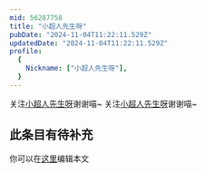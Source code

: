 ```yaml
---
mid: 56287758
title: "小超人先生呀"
pubDate: "2024-11-04T11:22:11.529Z"
updatedDate: "2024-11-04T11:22:11.529Z"
profile:
  {
    Nickname: ["小超人先生呀"],
  }
---
```


关注[小超人先生呀](https://space.bilibili.com/56287758)谢谢喵~ 关注[小超人先生呀](https://space.bilibili.com/56287758)谢谢喵~

## 此条目有待补充
你可以在[这里](https://github.com/Yuhanawa/VTuber.ICU-Content/edit/master/v/小超人先生呀/index.md)编辑本文
